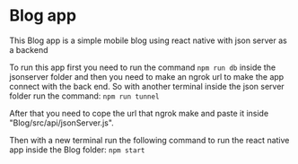 # Blog app

This Blog app is a simple mobile blog using react native with json server as a backend

To run this app first you need to run the command 
`npm run db` 
inside the jsonserver folder and then you need to make an ngrok url to make the app connect with the back end.
So with another terminal inside the json server folder run the command:
`npm run tunnel`

After that you need to cope the url that ngrok make and paste it inside "Blog/src/api/jsonServer.js".

Then with a new terminal run the following command to run the react native app inside the Blog folder:
`npm start`
